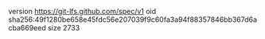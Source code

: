 version https://git-lfs.github.com/spec/v1
oid sha256:49f1280be658e45fdc56e207039f9c60fa3a94f88357846bb367d6acba669eed
size 2733
